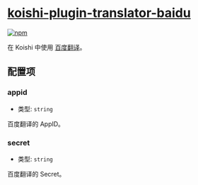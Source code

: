 # [koishi-plugin-translator-baidu](https://translator.koishi.chat/plugins/baidu.html)

[![npm](https://img.shields.io/npm/v/koishi-plugin-translator-baidu?style=flat-square)](https://www.npmjs.com/package/koishi-plugin-translator-baidu)

在 Koishi 中使用 [百度翻译](https://fanyi.baidu.com/)。

## 配置项

### appid

- 类型: `string`

百度翻译的 AppID。

### secret

- 类型: `string`

百度翻译的 Secret。
